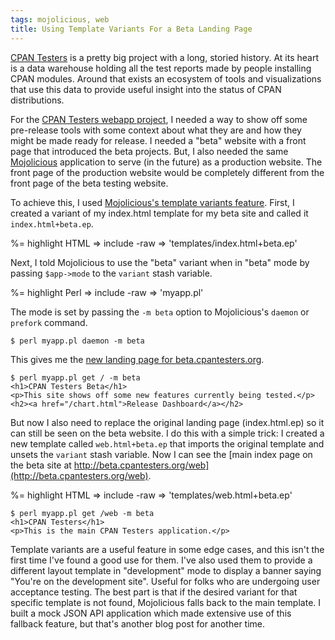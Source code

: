 ```yaml
---
tags: mojolicious, web
title: Using Template Variants For a Beta Landing Page
---
```


[CPAN Testers](http://cpantesters.org) is a pretty big project with a long,
storied history. At its heart is a data warehouse holding all the test reports
made by people installing CPAN modules. Around that exists an ecosystem of
tools and visualizations that use this data to provide useful insight into the
status of CPAN distributions.

For the [CPAN Testers webapp
project](http://github.com/cpan-testers/cpantesters-web), I needed a way to
show off some pre-release tools with some context about what they are and how
they might be made ready for release. I needed a "beta" website with a front
page that introduced the beta projects. But, I also needed the same
[Mojolicious](http://mojolicious.org) application to serve (in the future) as a
production website. The front page of the production website would be
completely different from the front page of the beta testing website.

To achieve this, I used [Mojolicious's template variants
feature](http://mojolicious.org/perldoc/Mojolicious/Guides/Rendering#Template-variants).
First, I created a variant of my index.html template for my beta site
and called it `index.html+beta.ep`.

%= highlight HTML => include -raw => 'templates/index.html+beta.ep'

Next, I told Mojolicious to use the "beta" variant when in "beta" mode
by passing `$app->mode` to the `variant` stash variable.

%= highlight Perl => include -raw => 'myapp.pl'

The mode is set by passing the `-m beta` option to Mojolicious's `daemon` or
`prefork` command.

    $ perl myapp.pl daemon -m beta

This gives me the [new landing page for beta.cpantesters.org](http://beta.cpantesters.org).

    $ perl myapp.pl get / -m beta
    <h1>CPAN Testers Beta</h1>
    <p>This site shows off some new features currently being tested.</p>
    <h2><a href="/chart.html">Release Dashboard</a></h2>

But now I also need to replace the original landing page (index.html.ep)
so it can still be seen on the beta website. I do this with a simple
trick: I created a new template called `web.html+beta.ep` that imports
the original template and unsets the `variant` stash variable. Now
I can see the [main index page on the beta site at
http://beta.cpantesters.org/web](http://beta.cpantesters.org/web).

%= highlight HTML => include -raw => 'templates/web.html+beta.ep'

    $ perl myapp.pl get /web -m beta
    <h1>CPAN Testers</h1>
    <p>This is the main CPAN Testers application.</p>

Template variants are a useful feature in some edge cases, and this isn't the
first time I've found a good use for them. I've also used them to provide a
different layout template in "development" mode to display a banner saying
"You're on the development site". Useful for folks who are undergoing user
acceptance testing. The best part is that if the desired variant for that
specific template is not found, Mojolicious falls back to the main template. I
built a mock JSON API application which made extensive use of this fallback
feature, but that's another blog post for another time.

